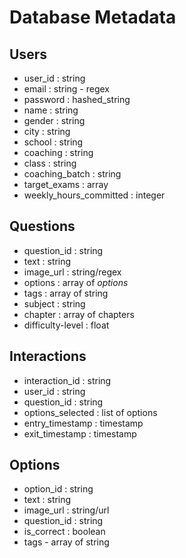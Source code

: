 # Database Metadata

## Users
- user_id : string
- email : string - regex
- password : hashed_string
- name : string
- gender : string
- city : string
- school : string
- coaching : string
- class : string
- coaching_batch : string
- target_exams : array
- weekly_hours_committed : integer

## Questions
- question_id : string
- text : string
- image_url : string/regex
- options : array of *options*
- tags : array of string
- subject : string
- chapter : array of chapters
- difficulty-level : float

## Interactions
- interaction_id : string
- user_id : string
- question_id : string
- options_selected : list of options
- entry_timestamp : timestamp
- exit_timestamp : timestamp

## Options
- option_id : string
- text : string
- image_url : string/url
- question_id : string
- is_correct : boolean
- tags - array of string